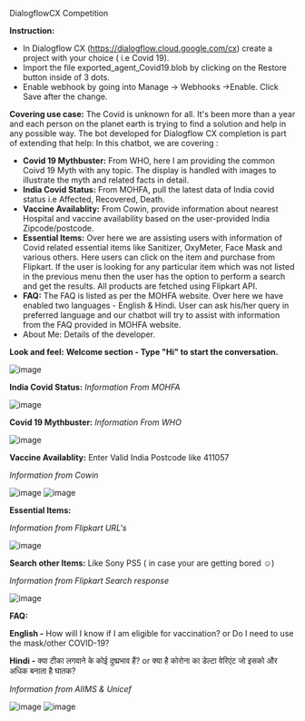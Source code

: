 DialogflowCX Competition 

**Instruction:**
- In Dialogflow CX (https://dialogflow.cloud.google.com/cx) create a project with your choice ( i.e Covid 19).
- Import the file exported_agent_Covid19.blob by clicking on the Restore button inside of 3 dots.
- Enable webhook by going into Manage -> Webhooks ->Enable. Click Save after the change.



**Covering use case:**
The Covid is unknown for all. It's been more than a year and each person on the planet earth is trying to find a solution and help in any possible way. The bot developed for Dialogflow CX completion is part of extending that help:
In this chatbot, we are covering :
- **Covid 19 Mythbuster:** From WHO,  here I am providing the common Coivd 19 Myth with any topic. The display is handled with images to illustrate the myth and related facts in detail.
- **India Covid Status:** From MOHFA, pull the latest data of India covid status i.e Affected, Recovered, Death.
- **Vaccine Availablity:** From Cowin, provide information about nearest Hospital and vaccine availability based on the user-provided India Zipcode/postcode.
- **Essential Items:** Over here we are assisting users with information of Covid related essential items like Sanitizer, OxyMeter, Face Mask and various others. Here users can click on the item and purchase from Flipkart. If the user is looking for any particular item which was not listed in the previous menu then the user has the option to perform a search and get the results. All products are fetched using Flipkart API.
- **FAQ:** The FAQ is listed as per the MOHFA website. Over here we have enabled two languages - English & Hindi. User can ask his/her query in preferred language and our chatbot will try to assist with information from the FAQ provided in MOHFA website.
- About Me: Details of the developer.

**Look and feel:**
**Welcome section - Type "Hi" to start the conversation.**

![image](https://user-images.githubusercontent.com/32197733/130456855-f890bb27-0785-43e4-91b6-f3c66940acfc.png)

**India Covid Status:** 
_Information From MOHFA_

![image](https://user-images.githubusercontent.com/32197733/130456976-5c5be232-4124-4c3f-a090-6aad9084a6c8.png)

**Covid 19 Mythbuster:**
_Information From WHO_

![image](https://user-images.githubusercontent.com/32197733/130457109-c7dd6f26-99f4-4e7d-836e-151014146f28.png)

**Vaccine Availablity:** 
Enter Valid India Postcode like 411057

_Information from Cowin_

![image](https://user-images.githubusercontent.com/32197733/130457287-79a3e35b-11d4-46ed-a4cb-24095de335c5.png)
![image](https://user-images.githubusercontent.com/32197733/130457340-3ac86395-21a5-481b-9f8d-8a71e27958e7.png)

**Essential Items:**

_Information from Flipkart URL's_

![image](https://user-images.githubusercontent.com/32197733/130457506-737b17fb-0cc7-428d-ad49-1b4cf7d4f3fa.png)

**Search other Items:** Like Sony PS5 ( in case your are getting bored ☺)

_Information from Flipkart Search response_

![image](https://user-images.githubusercontent.com/32197733/130457929-94d57b44-4aa0-4b53-92a7-98e81e9bd347.png)

**FAQ:**

**English -** How will I know if I am eligible for vaccination? or Do I need to use the mask/other COVID-19?

**Hindi -** क्या टीका लगवाने के कोई दुष्प्रभाव हैं? or क्या है कोरोना का डेल्टा वेरिएंट जो इसको और अधिक बनाता है घातक?

_Information from AIIMS & Unicef_

![image](https://user-images.githubusercontent.com/32197733/130459097-5f3c3802-1718-4888-b163-a25514da9e18.png)
![image](https://user-images.githubusercontent.com/32197733/130458755-5797f74b-4564-401b-9b69-3f9c09a7a02d.png)

